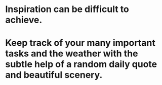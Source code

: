 # Inspiration can be difficult to achieve. 
# Keep track of your many important tasks and the weather with the subtle help of a random daily quote and beautiful scenery.
